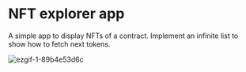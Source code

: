 # NFT explorer app

A simple app to display NFTs of a contract. Implement an infinite list to show how to fetch next tokens.

![ezgif-1-89b4e53d6c](https://user-images.githubusercontent.com/1196374/193429052-f154c1c4-64b7-46f9-b953-126878128760.gif)
